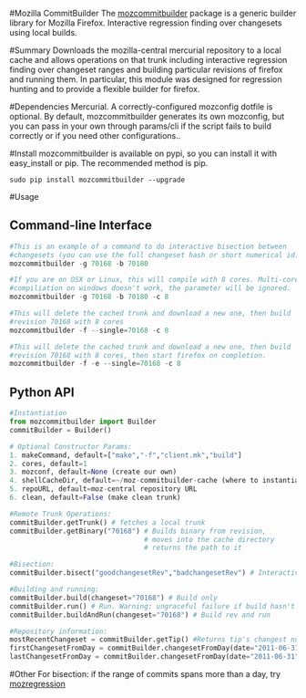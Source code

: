 #Mozilla CommitBuilder
The [mozcommitbuilder](http://samliu.github.com/mozcommitbuilder) package is a generic builder library for Mozilla Firefox. Interactive regression finding over changesets using local builds.

#Summary
Downloads the mozilla-central mercurial repository to a local cache and allows operations on that trunk
including interactive regression finding over changeset ranges and building particular revisions of firefox and running them.
In particular, this module was designed for regression hunting and to provide a flexible builder for firefox.

#Dependencies
Mercurial. A correctly-configured mozconfig dotfile is optional. By default, mozcommitbuilder generates its own mozconfig, but you can pass in your own through params/cli if the script fails to build correctly or if you need other configurations..

#Install
mozcommitbuilder is available on pypi, so you can install it with easy_install or pip. The recommended method is pip.

	sudo pip install mozcommitbuilder --upgrade

#Usage
## Command-line Interface

```python
#This is an example of a command to do interactive bisection between
#changesets (you can use the full changeset hash or short numerical id)
mozcommitbuilder -g 70168 -b 70180
```
```python
#If you are on OSX or Linux, this will compile with 8 cores. Multi-core
#compiliation on windows doesn't work, the parameter will be ignored.
mozcommitbuilder -g 70168 -b 70180 -c 8
```

```python
#This will delete the cached trunk and download a new one, then build
#revision 70168 with 8 cores
mozcommitbuilder -f --single=70168 -c 8
```

```python
#This will delete the cached trunk and download a new one, then build
#revision 70168 with 8 cores, then start firefox on completion.
mozcommitbuilder -f -e --single=70168 -c 8
```

## Python API

```python
#Instantiation
from mozcommitbuilder import Builder
commitBuilder = Builder()

# Optional Constructor Params:
1. makeCommand, default=["make","-f","client.mk","build"]
2. cores, default=1
3. mozconf, default=None (create our own)
4. shellCacheDir, default=~/moz-commitbuilder-cache (where to instantiate the cache)
5. repoURL, default=moz-central repository URL
6. clean, default=False (make clean trunk)
```

```python
#Remote Trunk Operations:
commitBuilder.getTrunk() # fetches a local trunk
commitBuilder.getBinary("70168") # Builds binary from revision,
                                 # moves into the cache directory
                                 # returns the path to it
```

```python
#Bisection:
commitBuilder.bisect("goodchangesetRev","badchangesetRev") # Interactive bisection
```

```python
#Building and running:
commitBuilder.build(changeset="70168") # Build only
commitBuilder.run() # Run. Warning: ungraceful failure if build hasn't happened yet.
commitBuilder.buildAndRun(changeset="70168") # Build rev and run
```

```python
#Repository information:
mostRecentChangeset = commitBuilder.getTip() #Returns tip's changest number
firstChangesetFromDay = commitBuilder.changesetFromDay(date="2011-06-31") #Get first changeset from date
lastChangesetFromDay = commitBuilder.changesetFromDay(date="2011-06-31",oldest=False) #Last changeset from date
```


#Other
For bisection: if the range of commits spans more than a day, try [mozregression](http://harthur.github.com/mozregression)
